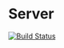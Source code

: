 # Server

[![Build Status](https://travis-ci.org/taskhouse/server.svg?branch=master)](https://travis-ci.org/taskhouse/server)
